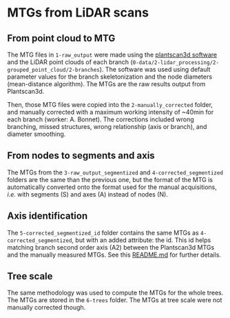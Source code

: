 # MTGs from LiDAR scans

## From point cloud to MTG

The MTG files in `1-raw_output` were made using the [plantscan3d software](https://plantscan3d.readthedocs.io/) and the LiDAR point clouds of each branch (`0-data/2-lidar_processing/2-grouped_point_cloud/2-branches`). The software was used using default parameter values for the branch skeletonization and the node diameters (mean-distance algorithm). The MTGs are the raw results output from Plantscan3d.

Then, those MTG files were copied into the `2-manually_corrected` folder, and manually corrected with a maximum working intensity of ~40min for each branch (worker: A. Bonnet). The corrections included wrong branching, missed structures, wrong relationship (axis or branch), and diameter smoothing.

## From nodes to segments and axis

The MTGs from the `3-raw_output_segmentized` and `4-corrected_segmentized` folders are the same than the previous one, but the format of the MTG is automatically converted onto the format used for the manual acquisitions, *i.e.* with segments (S) and axes (A) instead of nodes (N).

## Axis identification

The `5-corrected_segmentized_id` folder contains the same MTGs as `4-corrected_segmentized`, but with an added attribute: the id. This id helps matching branch second order axis (A2) between the Plantscan3d MTGs and the manually measured MTGs. See this [README.md](../1.1-mtg_manual_measurement_corrected_id/README.md) for further details.

## Tree scale

The same methodology was used to compute the MTGs for the whole trees. The MTGs are stored in the `6-trees` folder. The MTGs at tree scale were not manually corrected though.